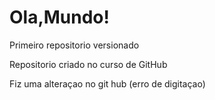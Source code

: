 # Ola,Mundo!
 Primeiro repositorio versionado

Repositorio criado no curso de GitHub

Fiz uma alteraçao no git hub (erro de digitaçao)


